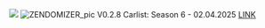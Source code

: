 [<img src="https://github.com/user-attachments/assets/f32ae56e-248a-4780-9c39-da9c1b17f73e">](https://shogun160.github.io/TCM-ZEN_DOMIZER/zendomizer_v0.2.8.html)
![ZENDOMIZER_pic](https://github.com/user-attachments/assets/f32ae56e-248a-4780-9c39-da9c1b17f73e)
V0.2.8
Carlist: Season 6 - 02.04.2025
[LINK](https://shogun160.github.io/TCM-ZEN_DOMIZER/zendomizer_v0.2.8.html)
